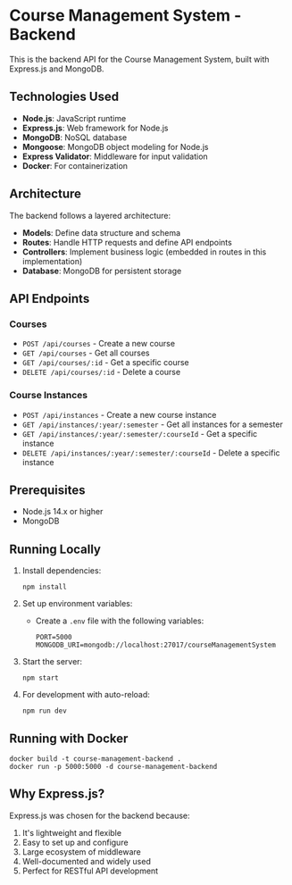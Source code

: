 # Course Management System - Backend

This is the backend API for the Course Management System, built with Express.js and MongoDB.

## Technologies Used

- **Node.js**: JavaScript runtime
- **Express.js**: Web framework for Node.js
- **MongoDB**: NoSQL database
- **Mongoose**: MongoDB object modeling for Node.js
- **Express Validator**: Middleware for input validation
- **Docker**: For containerization

## Architecture

The backend follows a layered architecture:
- **Models**: Define data structure and schema
- **Routes**: Handle HTTP requests and define API endpoints
- **Controllers**: Implement business logic (embedded in routes in this implementation)
- **Database**: MongoDB for persistent storage

## API Endpoints

### Courses
- `POST /api/courses` - Create a new course
- `GET /api/courses` - Get all courses
- `GET /api/courses/:id` - Get a specific course
- `DELETE /api/courses/:id` - Delete a course

### Course Instances
- `POST /api/instances` - Create a new course instance
- `GET /api/instances/:year/:semester` - Get all instances for a semester
- `GET /api/instances/:year/:semester/:courseId` - Get a specific instance
- `DELETE /api/instances/:year/:semester/:courseId` - Delete a specific instance

## Prerequisites

- Node.js 14.x or higher
- MongoDB

## Running Locally

1. Install dependencies:
   ```
   npm install
   ```

2. Set up environment variables:
   - Create a `.env` file with the following variables:
     ```
     PORT=5000
     MONGODB_URI=mongodb://localhost:27017/courseManagementSystem
     ```

3. Start the server:
   ```
   npm start
   ```

4. For development with auto-reload:
   ```
   npm run dev
   ```

## Running with Docker

```
docker build -t course-management-backend .
docker run -p 5000:5000 -d course-management-backend
```

## Why Express.js?

Express.js was chosen for the backend because:
1. It's lightweight and flexible
2. Easy to set up and configure
3. Large ecosystem of middleware
4. Well-documented and widely used
5. Perfect for RESTful API development
